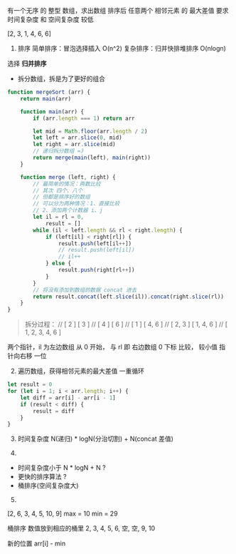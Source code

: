 有一个无序 的 整型 数组，求出数组 排序后 任意两个 相邻元素 的 最大差值
要求 时间复杂度 和 空间复杂度 较低

[2, 3, 1, 4, 6, 6]

1. 排序
简单排序：冒泡选择插入 O(n^2)
复杂排序：归并快排堆排序 O(nlogn)

选择 **归并排序**
- 拆分数组，拆是为了更好的组合
```js
function mergeSort (arr) {
    return main(arr)

    function main(arr) {
        if (arr.length === 1) return arr

        let mid = Math.floor(arr.length / 2)
        let left = arr.slice(0, mid)
        let right = arr.slice(mid)
        // 递归拆分数组 =》
        return merge(main(left), main(right))
    }

    function merge (left, right) {
        // 最简单的情况：两数比较
        // 其次 四个、八个
        // 但都是排序好的数组
        // 可以分为两种情况：1、直接比较
        // 2、添加两个计数器 i、j
        let il = rl = 0,
            result = []
        while (il < left.length && rl < right.length) {
            if (left[il] < right[rl]) {
                result.push(left[il++])
                // result.push(left[il])
                // il++
            } else {
                result.push(right[rl++])
            }
        }
        // 将没有添加到数组的数据 concat 进去
        return result.concat(left.slice(il)).concat(right.slice(rl))
    }
}
```
> 拆分过程：
// [ 2 ] [ 3 ]
// [ 4 ] [ 6 ]
// [ 1 ] [ 4, 6 ]
// [ 2, 3 ] [ 1, 4, 6 ]
// [ 1, 2, 3, 4, 6 ]

两个指针，il 为左边数组 从 0 开始，
与 rl 即 右边数组 0 下标 比较，
较小值 指针向右移 一位


2. 遍历数组，获得相邻元素的最大差值
一重循环
```js
let result = 0
for (let i = 1; i < arr.length; i++) {
    let diff = arr[i] - arr[i - 1]
    if (result < diff) {
        result = diff
    }
}
```
3. 时间复杂度
N(递归) * logN(分治切割) + N(concat 差值)


4. 
- 时间复杂度小于 N * logN + N ?
- 更快的排序算法 ?
- 桶排序(空间复杂度大)
5. 
[2, 6, 3, 4, 5, 10, 9]
max = 10
min = 29

桶排序
数值放到相应的桶里
2, 3, 4, 5, 6, 空, 空, 9, 10

新的位置 arr[i] - min
